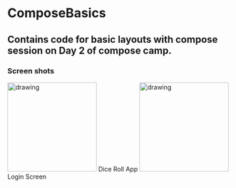 # ComposeBasics
## Contains code for basic layouts with compose session on Day 2 of compose camp.

### Screen shots
<img src="https://user-images.githubusercontent.com/82268112/193821727-5172ca09-3b02-4ddd-940f-3a213ecdf426.png" alt="drawing" width="200"/>
Dice Roll App

<img src="https://user-images.githubusercontent.com/82268112/193822102-185e92b3-2a8c-4172-9b4b-c15d07efd712.png" alt="drawing" width="200"/>
Login Screen



